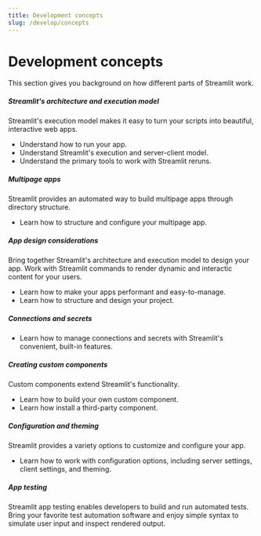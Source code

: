 ```yaml
---
title: Development concepts
slug: /develop/concepts
---
```


# Development concepts

This section gives you background on how different parts of Streamlit work.

<TileContainer>

<RefCard href="/develop/concepts/architecture" size="half">

<h5>Streamlit's architecture and execution model</h5>

Streamlit's execution model makes it easy to turn your scripts into beautiful, interactive web apps.

- Understand how to run your app.
- Understand Streamlit's execution and server-client model.
- Understand the primary tools to work with Streamlit reruns.

</RefCard>

<RefCard href="/develop/concepts/multipage-apps" size="half">

<h5>Multipage apps</h5>

Streamlit provides an automated way to build multipage apps through directory structure.

- Learn how to structure and configure your multipage app.

</RefCard>

<RefCard href="/develop/concepts/design" size="half">

<h5>App design considerations</h5>

Bring together Streamlit's architecture and execution model to design your app. Work with Streamlit commands to render dynamic and
interactic content for your users.

- Learn how to make your apps performant and easy-to-manage.
- Learn how to structure and design your project.

</RefCard>

<RefCard href="/develop/concepts/connections" size="half">

<h5>Connections and secrets</h5>

- Learn how to manage connections and secrets with Streamlit's convenient, built-in features.

</RefCard>

<RefCard href="/develop/concepts/custom-components" size="half">

<h5>Creating custom components</h5>

Custom components extend Streamlit's functionality.

- Learn how to build your own custom component.
- Learn how install a third-party component.

</RefCard>

<RefCard href="/develop/concepts/configuration" size="half">

<h5>Configuration and theming</h5>

Streamlit provides a variety options to customize and configure your app.

- Learn how to work with configuration options, including server settings, client settings, and theming.

</RefCard>

<RefCard href="/develop/concepts/app-testing" size="half">

<h5>App testing</h5>

Streamlit app testing enables developers to build and run automated tests. Bring your favorite test automation software and enjoy simple syntax to simulate user input and inspect rendered output.

</RefCard>
</TileContainer>
